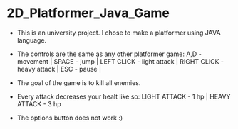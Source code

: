 # 2D_Platformer_Java_Game
- This is an university project. I chose to make a platformer using JAVA language.
- The controls are the same as any other platformer game:
A,D - movement |
SPACE - jump |
LEFT CLICK - light attack |
RIGHT CLICK - heavy attack |
ESC - pause |

- The goal of the game is to kill all enemies.
- Every attack decreases your healt like so:
LIGHT ATTACK - 1 hp |
HEAVY ATTACK - 3 hp
- The options button does not work :)
